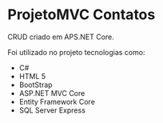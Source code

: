 # ProjetoMVC Contatos
CRUD criado em APS.NET Core.  

  
Foi utilizado no projeto tecnologias como:  
* C#  
* HTML 5  
* BootStrap
* ASP.NET MVC Core  
* Entity Framework Core  
* SQL Server Express  

